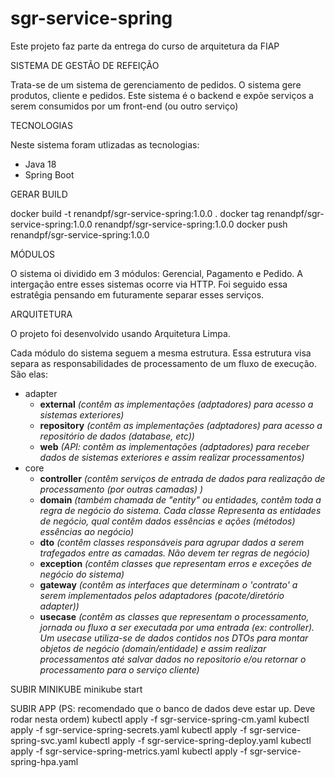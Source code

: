 # sgr-service-spring

Este projeto faz parte da entrega do curso de arquitetura da FIAP

SISTEMA DE GESTÃO DE REFEIÇÃO

Trata-se de um sistema de gerenciamento de pedidos. O sistema gere produtos, cliente e pedidos.
Este sistema é o backend e expõe serviços a serem consumidos por um front-end (ou outro serviço) 

TECNOLOGIAS

Neste sistema foram utlizadas as tecnologias:
* Java 18
* Spring Boot

GERAR BUILD

docker build -t renandpf/sgr-service-spring:1.0.0 .
docker tag renandpf/sgr-service-spring:1.0.0 renandpf/sgr-service-spring:1.0.0
docker push renandpf/sgr-service-spring:1.0.0

MÓDULOS

O sistema oi dividido em 3 módulos: Gerencial, Pagamento e Pedido. A intergação entre esses sistemas ocorre via HTTP. Foi seguido essa estratêgia pensando em futuramente separar esses serviços.

ARQUITETURA

O projeto foi desenvolvido usando Arquitetura Limpa.

Cada módulo do sistema seguem a mesma estrutura. Essa estrutura visa separa as responsabilidades de processamento de um fluxo de execução. São elas:
* adapter
    - **external** *(contêm as implementações (adptadores) para acesso a sistemas exteriores)*
    - **repository** *(contêm as implementações (adptadores) para acesso a repositório de dados (database, etc))*
    - **web** *(API: contêm as implementações (adptadores) para receber dados de sistemas exteriores e assim realizar processamentos)*
* core
    - **controller** *(contêm serviços de entrada de dados para realização de processamento (por outras camadas) )*
    - **domain** *(também chamada de "entity" ou entidades, contêm toda a regra de negócio do sistema. Cada classe Representa as entidades de negócio, qual contêm dados essências e ações (métodos) essências ao negócio)*
    - **dto** *(contêm classes responsáveis para agrupar dados a serem trafegados entre as camadas. Não devem ter regras de negócio)*
    - **exception** *(contêm classes que representam erros e exceções de negócio do sistema)*
    - **gateway** *(contêm as interfaces que determinam o 'contrato' a serem implementados pelos adaptadores (pacote/diretório adapter))*
    - **usecase** *(contêm as classes que representam o processamento, jornada ou fluxo a ser executada por uma entrada (ex: controller). Um usecase utiliza-se de dados contidos nos DTOs para montar objetos de negócio (domain/entidade) e assim realizar processamentos até salvar dados no repositorio e/ou retornar o processamento para o serviço cliente)*


SUBIR MINIKUBE
minikube start

SUBIR APP (PS: recomendado que o banco de dados deve estar up. Deve rodar nesta ordem)
kubectl apply -f sgr-service-spring-cm.yaml
kubectl apply -f sgr-service-spring-secrets.yaml
kubectl apply -f sgr-service-spring-svc.yaml
kubectl apply -f sgr-service-spring-deploy.yaml
kubectl apply -f sgr-service-spring-metrics.yaml
kubectl apply -f sgr-service-spring-hpa.yaml